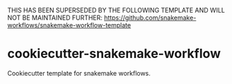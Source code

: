 THIS HAS BEEN SUPERSEDED BY THE FOLLOWING TEMPLATE AND WILL NOT BE MAINTAINED FURTHER:
https://github.com/snakemake-workflows/snakemake-workflow-template

# cookiecutter-snakemake-workflow

Cookiecutter template for snakemake workflows.
